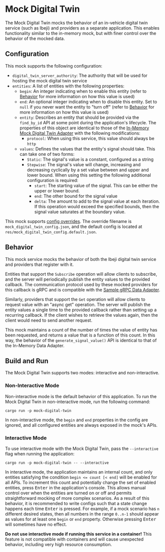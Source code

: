# Mock Digital Twin

The Mock Digital Twin mocks the behavior of an in-vehicle digital twin service (such as Ibeji) and providers as a separate application. This enables functionality similar to the in-memory mock, but with finer control over the behavior of the mocked data.

## Configuration

This mock supports the following configuration:

- `digital_twin_server_authority`: The authority that will be used for hosting the mock digital twin service
- `entities`: A list of entities with the following properties:
  - `begin`: An integer indicating when to enable this entity (refer to [Behavior](#behavior) for more information on how this value is used)
  - `end`: An optional integer indicating when to disable this entity. Set to `null` if you never want the entity to "turn off" (refer to [Behavior](#behavior) for more information on how this value is used)
  - `entity`: Describes an entity that should be provided via the `find_by_id` API at some point during the application's lifecycle. The properties of this object are identical to those of the [In-Memory Mock Digital Twin Adapter](../../adapters/digital_twin/in_memory_mock_digital_twin_adapter/README.md) with the following modifications:
    - `protocol`: When using this service, this value should always be `http`
  - `values`: Defines the values that the entity's signal should take. This can take one of two forms:
    - `Static`: The signal's value is a constant, configured as a string
    - `Stepwise`: The signal's value will change, increasing and decreasing cyclically by a set value between and upper and lower bound. When using this setting the following additional configuration is required:
      - `start`: The starting value of the signal. This can be either the upper or lower bound.
      - `end`: The other bound for the signal value
      - `delta`: The amount to add to the signal value at each iteration. If this operation would exceed the specified bounds, then the signal value saturates at the boundary value.

This mock supports [config overrides](../../docs/tutorials/config-overrides.md). The override filename is `mock_digital_twin_config.json`, and the default config is located at `res/mock_digital_twin_config.default.json`.

## Behavior

This mock service mocks the behavior of both the Ibeji digital twin service and providers that register with it.

Entities that support the `Subscribe` operation will allow clients to subscribe, and the server will periodically publish the entity values to the provided callback. The communication protocol used by these mocked providers for this callback is gRPC and is compatible with the [Sample gRPC Data Adapter](../../adapters/data/sample_grpc_data_adapter/README.md).

Similarly, providers that support the `Get` operation will allow clients to request value with an "async get" operation. The server will publish the entity values a single time to the provided callback rather than setting up a recurring callback. If the client wishes to retrieve the values again, then the client would need to send another request.

This mock maintains a count of the number of times the value of entity has been requested, and returns a value that is a function of this count. In this way, the behavior of the `generate_signal_value()` API is identical to that of the In-Memory Data Adapter.

## Build and Run

The Mock Digital Twin supports two modes: interactive and non-interactive.

### Non-Interactive Mode

Non-interactive mode is the default behavior of this application. To run the Mock Digital Twin in non-interactive mode, run the following command:

```shell
cargo run -p mock-digital-twin
```

In non-interactive mode, the `begin` and `end` properties in the config are ignored, and all configured entities are always exposed in the mock's APIs.

### Interactive Mode

To use interactive mode with the Mock Digital Twin, pass the `--interactive` flag when running the application:

```shell
cargo run -p mock-digital-twin -- --interactive
```

In interactive mode, the application maintains an internal count, and only entities satisfying the condition `begin <= count [< end]` will be enabled for all APIs. To increment this count and potentially change the set of enabled entities, press <kbd>Enter</kbd> in the application's console. This allows manual control over when the entities are turned on or off and permits straightforward mocking of more complex scenarios. As a result of this behavior, it is recommended to write configs such that a state change happens each time <kbd>Enter</kbd> is pressed. For example, if a mock scenario has `n` different desired states, then all numbers in the range `0..n-1` should appear as values for at least one `begin` or `end` property. Otherwise pressing <kbd>Enter</kbd> will sometimes have no effect.

**Do not use interactive mode if running this service in a container!** This feature is not compatible with containers and will cause unexpected behavior, including very high resource consumption.
